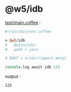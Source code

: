 [‼️]: ✏️README.mdt

# @w5/idb

[test/main.coffee](./test/main.coffee) :

```coffee
#!/usr/bin/env coffee

> @w5/idb
#   @w5/uridir
#   path > join

# ROOT = uridir(import.meta)

console.log await idb 123
```

output :

```
123
```
